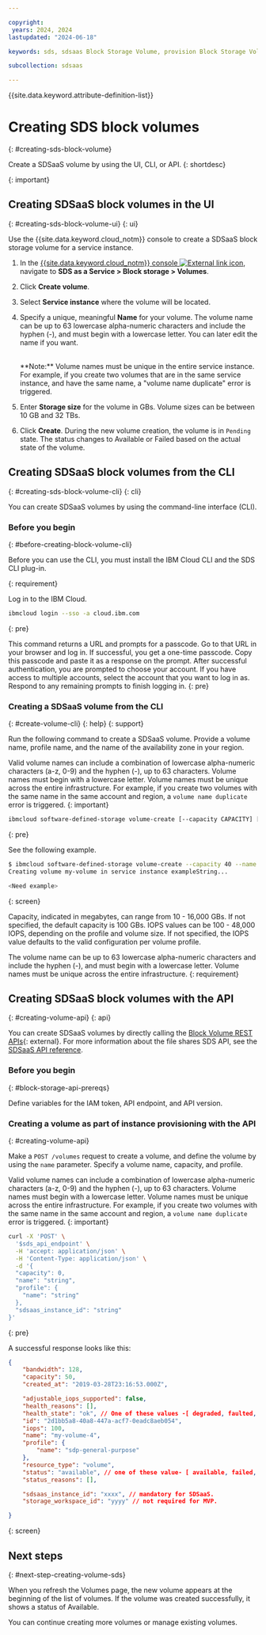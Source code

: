 ```yaml
---

copyright:
 years: 2024, 2024
lastupdated: "2024-06-18"

keywords: sds, sdsaas Block Storage Volume, provision Block Storage Volume for sdsaas,

subcollection: sdsaas

---
```


{{site.data.keyword.attribute-definition-list}}

# Creating SDS block volumes
{: #creating-sds-block-volume}

Create a SDSaaS volume by using the UI, CLI, or API.
{: shortdesc}


{: important}

## Creating SDSaaS block volumes in the UI
{: #creating-sds-block-volume-ui}
{: ui}

Use the {{site.data.keyword.cloud_notm}} console to create a SDSaaS block storage volume for a service instance.

1. In the [{{site.data.keyword.cloud_notm}} console ![External link icon](../icons/launch-glyph.svg "External link icon")](https://{DomainName}/sds), navigate to **SDS as a Service > Block storage > Volumes**.
2. Click **Create volume**.
3. Select **Service instance** where the volume will be located.
4. Specify a unique, meaningful **Name** for your volume. The volume name can be up to 63 lowercase alpha-numeric characters and include the hyphen (-), and must begin with a lowercase letter. You can later edit the name if you want.

    <br>
    **Note:** Volume names must be unique in the entire service instance. For example, if you create two volumes that are in the same service instance, and have the same name, a "volume name duplicate" error is triggered. </br>
5. Enter **Storage size** for the volume in GBs. Volume sizes can be between 10 GB and 32 TBs.
6. Click **Create**. During the new volume creation, the volume is in `Pending` state. The status changes to Available or Failed based on the actual state of the volume.


## Creating SDSaaS block volumes from the CLI
{: #creating-sds-block-volume-cli}
{: cli}

You can create SDSaaS volumes by using the command-line interface (CLI).

### Before you begin
{: #before-creating-block-volume-cli}

Before you can use the CLI, you must install the IBM Cloud CLI and the SDS CLI plug-in.


{: requirement}

Log in to the IBM Cloud.

```sh
ibmcloud login --sso -a cloud.ibm.com
```
{: pre}

This command returns a URL and prompts for a passcode. Go to that URL in your browser and log in. If successful, you get a one-time passcode. Copy this passcode and paste it as a response on the prompt. After successful authentication, you are prompted to choose your account. If you have access to multiple accounts, select the account that you want to log in as. Respond to any remaining prompts to finish logging in.
{: pre}

### Creating a SDSaaS volume from the CLI
{: #create-volume-cli}
{: help}
{: support}

Run the following command to create a SDSaaS volume. Provide a volume name, profile name, and the name of the availability zone in your region.



Valid volume names can include a combination of lowercase alpha-numeric characters (a-z, 0-9) and the hyphen (-), up to 63 characters. Volume names must begin with a lowercase letter. Volume names must be unique across the entire infrastructure. For example, if you create two volumes with the same name in the same account and region, a `volume name duplicate` error is triggered.
{: important}

```sh
ibmcloud software-defined-storage volume-create [--capacity CAPACITY] [--name NAME] [--sdsaas-instance-id SDSAAS-INSTANCE-ID] [--hostnqnstring HOSTNQNSTRING]
```
{: pre}

See the following example.

```bash
$ ibmcloud software-defined-storage volume-create --capacity 40 --name my-volume --sdsaas-instance-id exampleString --hostnqnstring exampleString
Creating volume my-volume in service instance exampleString...

<Need example>

```
{: screen}

Capacity, indicated in megabytes, can range from 10 - 16,000 GBs. If not specified, the default capacity is 100 GBs. IOPS values can be 100 - 48,000 IOPS, depending on the profile and volume size. If not specified, the IOPS value defaults to the valid configuration per volume profile.

The volume name can be up to 63 lowercase alpha-numeric characters and include the hyphen (-), and must begin with a lowercase letter. Volume names must be unique across the entire infrastructure.
{: requirement}


## Creating SDSaaS block volumes with the API
{: #creating-volume-api}
{: api}

You can create SDSaaS volumes by directly calling the [Block Volume REST APIs](/apidocs/sdsaas){: external}. For more information about the file shares SDS API, see the [SDSaaS API reference](/apidocs/sdsaas).

### Before you begin
{: #block-storage-api-prereqs}

Define variables for the IAM token, API endpoint, and API version.

### Creating a volume as part of instance provisioning with the API
{: #creating-volume-api}

Make a `POST /volumes` request to create a volume, and define the volume by using the `name` parameter. Specify a volume name, capacity, and profile.

Valid volume names can include a combination of lowercase alpha-numeric characters (a-z, 0-9) and the hyphen (-), up to 63 characters. Volume names must begin with a lowercase letter. Volume names must be unique across the entire infrastructure. For example, if you create two volumes with the same name in the same account and region, a `volume name duplicate` error is triggered.
{: important}


```sh
curl -X 'POST' \
  '$sds_api_endpoint' \
  -H 'accept: application/json' \
  -H 'Content-Type: application/json' \
  -d '{
  "capacity": 0,
  "name": "string",
  "profile": {
    "name": "string"
  },
  "sdsaas_instance_id": "string"
}'

```
{: pre}

A successful response looks like this:

```json
{
    "bandwidth": 128,
    "capacity": 50,
    "created_at": "2019-03-28T23:16:53.000Z",

    "adjustable_iops_supported": false,
    "health_reasons": [],
    "health_state": "ok", // One of these values -[ degraded, faulted, inapplicable, ok ]
    "id": "2d1bb5a8-40a8-447a-acf7-0eadc8aeb054",
    "iops": 100,
    "name": "my-volume-4",
    "profile": {
        "name": "sdp-general-purpose"
    },
    "resource_type": "volume",
    "status": "available", // one of these value- [ available, failed, pending, pending_deletion, unusable, updating ]
    "status_reasons": [],

    "sdsaas_instance_id": "xxxx", // mandatory for SDSaaS.
    "storage_workspace_id": "yyyy" // not required for MVP.

}
```
{: screen}




## Next steps
{: #next-step-creating-volume-sds}

When you refresh the Volumes page, the new volume appears at the beginning of the list of volumes. If the volume was created successfully, it shows a status of Available.

You can continue creating more volumes or manage existing volumes.


